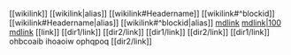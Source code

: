 [[wikilink]]
[[wikilink|alias]]
[[wikilink#Headername]]
[[wikilink#^blockid]]
[[wikilink#Headername|alias]]
[[wikilink#^blockid|alias]]
[mdlink](https://history-computer.com/ModernComputer/Basis/images/Engelbart.jpg)
[mdlink|100](https://history-computer.com/ModernComputer/Basis/images/Engelbart.jpg)
[mdlink](<Slides Demo>)
[[link]]
[[dir1/link]]
[[dir2/link]]
[[dir1/link]] [[dir2/link]]
[[dir1/link]] ohbcoaib ihoaoiw ophqpoq [[dir2/link]]
